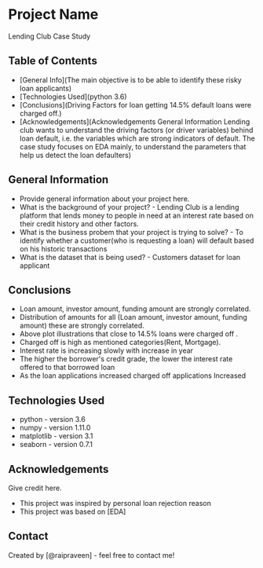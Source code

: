 # Project Name
Lending Club Case Study


## Table of Contents
* [General Info](The main objective is to be able to identify these risky loan applicants)
* [Technologies Used](python 3.6)
* [Conclusions](Driving Factors for loan getting 14.5% default loans were charged off.)
* [Acknowledgements](Acknowledgements General Information Lending club wants to understand the driving factors (or driver variables) behind loan default, i.e. the variables which are strong indicators of default. The case study focuses on EDA mainly, to understand the parameters that help us detect the loan defaulters)

<!-- You can include any other section that is pertinent to your problem -->

## General Information
- Provide general information about your project here.
- What is the background of your project? - Lending Club is a lending platform that lends money to people in need at an interest rate based on their credit history and other factors.
- What is the business probem that your project is trying to solve? - To identify whether a customer(who is requesting a loan) will default based on his historic transactions
- What is the dataset that is being used? - Customers dataset for loan applicant

<!-- You don't have to answer all the questions - just the ones relevant to your project. -->

## Conclusions
- Loan amount, investor amount, funding amount are strongly correlated.
- Distribution of amounts for all (Loan amount, investor amount, funding amount) these are strongly correlated.
- Above plot illustrations that close to 14.5% loans were charged off .
- Charged off is high as mentioned categories(Rent, Mortgage).
- Interest rate is increasing slowly with increase in year
- The higher the borrower's credit grade, the lower the interest rate offered to that borrowed loan
- As the loan applications increased  charged off applications Increased

<!-- You don't have to answer all the questions - just the ones relevant to your project. -->


## Technologies Used
- python - version 3.6
- numpy - version 1.11.0
- matplotlib - version 3.1
- seaborn - version 0.7.1

<!-- As the libraries versions keep on changing, it is recommended to mention the version of library used in this project -->

## Acknowledgements
Give credit here.
- This project was inspired by personal loan rejection reason
- This project was based on [EDA]


## Contact
Created by [@raipraveen] - feel free to contact me!


<!-- Optional -->
<!-- ## License -->
<!-- This project is open source and available under the [... License](). -->

<!-- You don't have to include all sections - just the one's relevant to your project -->